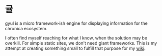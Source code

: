 # 귤

gyul is a micro framework-ish engine for displaying information for the chronica ecosystem.

I often find myself reaching for what I know, when the solution may be overkill. For simple static sites, we don't need giant frameworks. This is my attempt at creating something small to fulfill that purpose for my [wiki](https://wiki.chronica.xyz).
